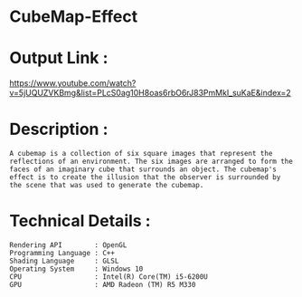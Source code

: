 # CubeMap-Effect

# Output Link : 
https://www.youtube.com/watch?v=5jUQUZVKBmg&list=PLcS0ag10H8oas6rbO6rJ83PmMkl_suKaE&index=2
    
# Description :
    A cubemap is a collection of six square images that represent the reflections of an environment. The six images are arranged to form the faces of an imaginary cube that surrounds an object. The cubemap's effect is to create the illusion that the observer is surrounded by the scene that was used to generate the cubemap. 

# Technical Details :
    Rendering API        : OpenGL
    Programming Language : C++ 
    Shading Language     : GLSL
    Operating System     : Windows 10
    CPU                  : Intel(R) Core(TM) i5-6200U 
    GPU                  : AMD Radeon (TM) R5 M330
